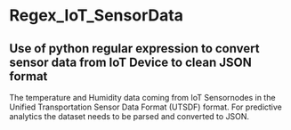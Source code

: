 # Regex_IoT_SensorData
## Use of python regular expression to convert sensor data from IoT Device to clean JSON format 

The temperature and Humidity data coming from IoT Sensornodes in the Unified Transportation Sensor Data Format (UTSDF) format. For predictive analytics the dataset needs to be parsed and converted to JSON.
